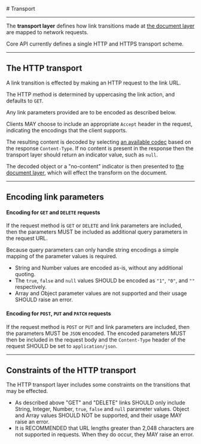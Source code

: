 # Transport

---

The **transport layer** defines how link transitions made at [the document layer](document.md) are mapped to network requests.

Core API currently defines a single HTTP and HTTPS transport scheme.

---

## The HTTP transport

A link transition is effected by making an HTTP request to the link URL.

The HTTP method is determined by uppercasing the link action, and defaults to `GET`.

Any link parameters provided are to be encoded as described below.

Clients MAY choose to include an appropriate `Accept` header in the request, indicating the encodings that the client supports.

The resulting content is decoded by selecting [an available codec](encoding.md) based on the response `Content-Type`. If no content is present in the response then the transport layer should return an indicator value, such as `null`.

The decoded object or a "no-content" indicator is then presented to [the document layer](document.md), which will effect the transform on the document.

---

## Encoding link parameters

#### Encoding for `GET` and `DELETE` requests

If the request method is `GET` or `DELETE` and link parameters are included, then the parameters MUST be included as additional query parameters in the request URL.

Because query parameters can only handle string encodings a simple mapping of the parameter values is required.

* String and Number values are encoded as-is, without any additional quoting.
* The `true`, `false` and `null` values SHOULD be encoded as `"1"`, `"0"`, and `""` respectively.
* Array and Object parameter values are not supported and their usage SHOULD raise an error.

#### Encoding for `POST`, `PUT` and `PATCH` requests

If the request method is `POST` or `PUT` and link parameters are included, then the parameters MUST be `JSON` encoded. The encoded parameters MUST then be included in the request body and the `Content-Type` header of the request SHOULD be set to `application/json`.

---

## Constraints of the HTTP transport

The HTTP transport layer includes some constraints on the transitions that may be effected.

* As described above "GET" and "DELETE" links SHOULD only include String, Integer, Number, `true`, `false` and `null` parameter values. Object and Array values SHOULD NOT be supported, and their usage MAY raise an error.
* It is RECOMMENDED that URL lengths greater than 2,048 characters are not supported in requests. When they do occur, they MAY raise an error.
